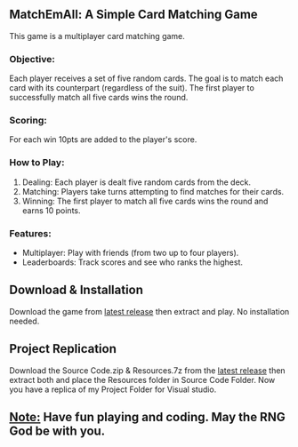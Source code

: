## MatchEmAll:  A Simple Card Matching Game

This game is a multiplayer card matching game.

### Objective:

Each player receives a set of five random cards. The goal is to match each card with its counterpart (regardless of the suit). The first player to successfully match all five cards wins the round.

### Scoring:

For each win 10pts are added to the player's score.

### How to Play:

1. Dealing: Each player is dealt five random cards from the deck.
2. Matching: Players take turns attempting to find matches for their cards.
3. Winning: The first player to match all five cards wins the round and earns 10 points.

### Features:

* Multiplayer: Play with friends (from two up to four players).
* Leaderboards: Track scores and see who ranks the highest.

## Download & Installation

Download the game from [latest release](https://github.com/Nischall01/MatchEmAll/releases/latest) then extract and play. No installation needed.

## Project Replication

Download the Source Code.zip & Resources.7z from the [latest release](https://github.com/Nischall01/MatchEmAll/releases/latest) then extract both and place the Resources folder in Source Code Folder. Now you have a replica of my Project Folder for Visual studio.

## <ins> Note:</ins> Have fun playing and coding. May the RNG God be with you.

